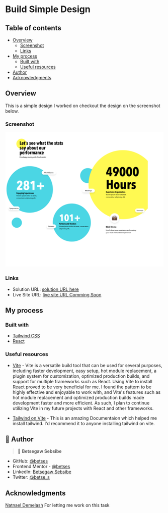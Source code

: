 # Build Simple Design

## Table of contents

- [Overview](#overview)
  - [Screenshot](#screenshot)
  - [Links](#links)
- [My process](#my-process)
  - [Built with](#built-with)
  - [Useful resources](#useful-resources)
- [Author](#author)
- [Acknowledgments](#acknowledgments)

## Overview

This is a simple design I worked on checkout the design on the screenshot below.

### Screenshot

![](./src/assets/Screenshot-React.png)

### Links

- Solution URL: [solution URL here](https://github.com/betses/Performance-page)
- Live Site URL: [live site URL Comming Soon](#)

## My process

### Built with

- [Tailwind CSS](https://tailwindcss.com/)
- [React](https://reactjs.org/)

### Useful resources

- [Vite](https://vitejs.dev/guide/) - Vite is a versatile build tool that can be used for several purposes, including faster development, easy setup, hot module replacement, a plugin system for customization, optimized production builds, and support for multiple frameworks such as React. Using Vite to install React proved to be very beneficial for me. I found the pattern to be highly effective and enjoyable to work with, and Vite's features such as hot module replacement and optimized production builds made development faster and more efficient. As such, I plan to continue utilizing Vite in my future projects with React and other frameworks.
  <br>

- [Tailwind on Vite](https://tailwindcss.com/docs/guides/vite) - This is an amazing Documentaion which helped me install tailwind. I'd recommend it to anyone installing tailwind on vite.

## 👥 Author <a name="authors"></a>

> 👤 **Betsegaw Sebsibe**

- GitHub: [@betses](https://github.com/betses)
- Frontend Mentor - [@betses](https://www.frontendmentor.io/profile/betses)
- LinkedIn: [Betsegaw Sebsibe](https://www.linkedin.com/in/betsegaw-sebsibe/)
- Twitter: [@betse_s](https://twitter.com/Betse_s)

## Acknowledgments

[Natnael Demelash](https://github.com/NatiDeme) For letting me work on this task
